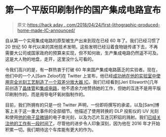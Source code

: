 # 第一个平版印刷制作的国产集成电路宣布

> 原文:[https://hack aday . com/2018/04/24/first-lithographic-produced-home-made-IC-announced/](https://hackaday.com/2018/04/24/first-lithographically-produced-home-made-ic-announced/)

自从第一个实用集成电路的原型被生产出来到现在已经 60 年了。我们已经习惯了 20 世纪 50 年代以来的其他技术发明，这些发明已经沿着食物链传递下去，不再需要大公司或国家政府的预算来实现，但不知何故，生产集成电路仍然遥不可及。这是大人物的地盘，走开，这里没什么可看的。

令我们高兴的是，有一群热衷于打破 60 年来国产集成电路匮乏的实验者。现在，他们中的一个人[Sam Zeloof]在 Twitter 上宣布，他已经[成功地在他的实验室中使用完全光刻工艺制造了一个双差分放大器 IC](https://twitter.com/szeloof/status/988589833974140929)。我们已经看到[Jeri Ellsworth]几年前创造了[晶体管](https://hackaday.com/2010/05/13/transistor-fabrication-so-simple-a-child-can-do-it/)和[集成电路](https://hackaday.com/2010/03/10/jeri-makes-integrated-circuits/)，他不遗余力地赞扬她的工作，但她的互连不是用平版印刷制作的，而是用导电环氧树脂制作的。

目前，我们所拥有的只是一份 Twitter 声明，一份即将撰写的承诺，以及[Sam]博客上关于这一重大事件的全部细节。他描述了使用转换的 DLP 投影仪的 UV 光刻和使用[他的电子显微镜](https://hackaday.com/2017/06/11/scanning-electron-microscope-adds-to-already-impressive-garage-lab/)的电子束光刻，以及为芯片互连沉积铝的溅射。我们[已经关注他的工作有一段时间了](https://hackaday.com/2017/02/25/the-fab-lab-next-door-diy-semiconductors/)，尽管他的进步令人印象深刻，因为他在 2016 年才开始积累一切。我们期待这个车库能有更大的作为。